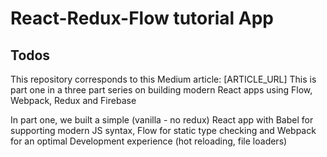 # React-Redux-Flow tutorial App

## Todos

This repository corresponds to this Medium article: [ARTICLE_URL]
This is part one in a three part series on building modern React apps using
Flow, Webpack, Redux and Firebase

In part one, we built a simple (vanilla - no redux) React app with Babel for
supporting modern JS syntax, Flow for static type checking and Webpack for an
optimal Development experience (hot reloading, file loaders)
